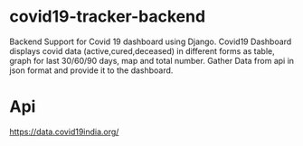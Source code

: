 # covid19-tracker-backend
Backend Support for Covid 19 dashboard using Django.
Covid19 Dashboard displays covid data (active,cured,deceased) in different forms as table, graph for last 30/60/90 days, map and total number. 
Gather Data from api in json format and provide it to the dashboard.

# Api
https://data.covid19india.org/
